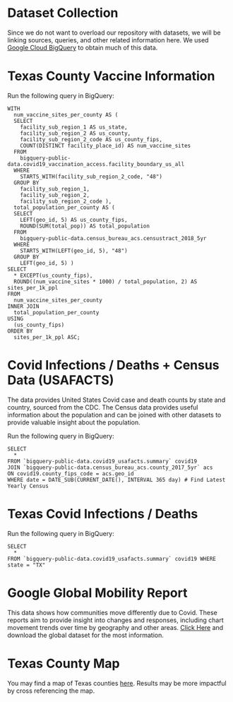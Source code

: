 
# Dataset Collection

Since we do not want to overload our repository with datasets, we will be linking sources, queries, and other related information here. We used [Google Cloud BigQuery](https://console.cloud.google.com/bigquery) to obtain much of this data.

# Texas County Vaccine Information

Run the following query in BigQuery:

```
WITH
  num_vaccine_sites_per_county AS (
  SELECT
    facility_sub_region_1 AS us_state,
    facility_sub_region_2 AS us_county,
    facility_sub_region_2_code AS us_county_fips,
    COUNT(DISTINCT facility_place_id) AS num_vaccine_sites
  FROM
    bigquery-public-data.covid19_vaccination_access.facility_boundary_us_all
  WHERE
    STARTS_WITH(facility_sub_region_2_code, "48")
  GROUP BY
    facility_sub_region_1,
    facility_sub_region_2,
    facility_sub_region_2_code ),
  total_population_per_county AS (
  SELECT
    LEFT(geo_id, 5) AS us_county_fips,
    ROUND(SUM(total_pop)) AS total_population
  FROM
    bigquery-public-data.census_bureau_acs.censustract_2018_5yr
  WHERE
    STARTS_WITH(LEFT(geo_id, 5), "48")
  GROUP BY
    LEFT(geo_id, 5) )
SELECT
  * EXCEPT(us_county_fips),
  ROUND((num_vaccine_sites * 1000) / total_population, 2) AS sites_per_1k_ppl
FROM
  num_vaccine_sites_per_county
INNER JOIN
  total_population_per_county
USING
  (us_county_fips)
ORDER BY
  sites_per_1k_ppl ASC;
```

# Covid Infections / Deaths + Census Data (USAFACTS)

The data provides United States Covid case and death counts by state and country, sourced from the CDC. The Census data provides useful information about the population and can be joined with other datasets to provide valuable insight about the population. 

Run the following query in BigQuery:

```
SELECT
  *
FROM `bigquery-public-data.covid19_usafacts.summary` covid19
JOIN `bigquery-public-data.census_bureau_acs.county_2017_5yr` acs
ON covid19.county_fips_code = acs.geo_id
WHERE date = DATE_SUB(CURRENT_DATE(), INTERVAL 365 day) # Find Latest Yearly Census
```

# Texas Covid Infections / Deaths

Run the following query in BigQuery:

```
SELECT
  *
FROM `bigquery-public-data.covid19_usafacts.summary` covid19 WHERE state = "TX"
```

# Google Global Mobility Report

This data shows how communities move differently due to Covid. These reports aim to provide insight into changes and responses, including chart movement trends over time by geography and other areas. [Click Here](https://www.google.com/covid19/mobility/index.html) and download the global dataset for the most information.

# Texas County Map

You may find a map of Texas counties [here](https://www.county.org/TAC/media/TACMedia/About%20Texas%20Counties/CountyMap.pdf). Results may be more impactful by cross referencing the map.